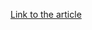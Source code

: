 [Link to the article](https://www.proofpoint.com/us/threat-insight/post/credential-phishing-and-android-banking-trojan-combine-austrian-mobile-attacks)

